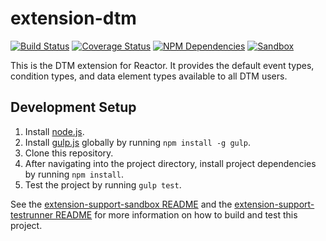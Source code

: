 # extension-dtm
[![Build Status][status-image]][status-url] [![Coverage Status][coverage-image]][coverage-url] [![NPM Dependencies][npm-dependencies-image]][npm-dependencies-url] [![Sandbox][sandbox-image]][sandbox-url]

This is the DTM extension for Reactor. It provides the default event types, condition types, and data element types available to all DTM users.

## Development Setup
1. Install [node.js](https://nodejs.org/).
2. Install [gulp.js](http://gulpjs.com/) globally by running `npm install -g gulp`.
3. Clone this repository.
4. After navigating into the project directory, install project dependencies by running `npm install`.
5. Test the project by running `gulp test`.

See the [extension-support-sandbox README](https://git.corp.adobe.com/Activation/extension-support-sandbox/blob/master/README.md) and the [extension-support-testrunner README](https://git.corp.adobe.com/Activation/extension-support-testrunner/blob/master/README.md) for more information on how to build and test this project.

[status-url]: https://dtm-builder.ut1.mcps.adobe.net/job/extension-dtm
[status-image]: https://dtm-builder.ut1.mcps.adobe.net/buildStatus/icon?job=extension-dtm
[coverage-url]: https://dtm-builder.ut1.mcps.adobe.net/view/Reactor-Frontend/job/extension-dtm/lastStableBuild/cobertura/
[coverage-image]: https://dtm-builder.ut1.mcps.adobe.net/view/Reactor-Frontend/job/extension-dtm/ws/badges/coverage.svg
[npm-dependencies-url]: https://dtm-builder.ut1.mcps.adobe.net/view/Reactor-Frontend/job/extension-dtm/ws/dependencies.txt
[npm-dependencies-image]: https://dtm-builder.ut1.mcps.adobe.net/view/Reactor-Frontend/job/extension-dtm/ws/badges/dependencies.svg
[sandbox-url]: https://dtm-builder.ut1.mcps.adobe.net/view/Reactor-Frontend/job/extension-dtm/ws/sandbox/viewSandbox.html
[sandbox-image]: https://dtm-builder.ut1.mcps.adobe.net/view/Reactor-Frontend/job/extension-dtm/ws/badges/sandbox.svg
